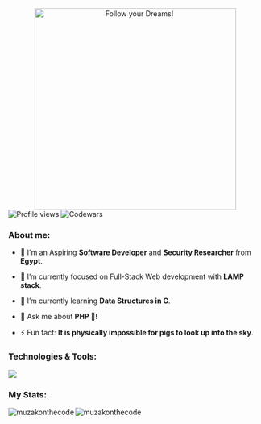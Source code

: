 <div style="text-align: center;"> 
  <img width="400" src="https://readme-typing-svg.herokuapp.com?font=JetBrains+Mono&weight=600&size=30&duration=2500&color=22F738&width=535&lines=Hi,+I'm+Muhammad;I+love+Software.;WBU?;let's+Connect!"  alt="Follow your Dreams!"/>
</div>

<div algin="left">
<img src="https://komarev.com/ghpvc/?username=muzakonthecode&color=green" alt="Profile views" />
<img src="https://www.codewars.com/users/muzakonthecode/badges/micro" alt="Codewars"/>
</div>
  
<div>
  <h3 align="left">About me:</h3>

  - 👨 I'm an Aspiring **Software Developer** and **Security Researcher** from **Egypt**.

  - 🔭 I’m currently focused on Full-Stack Web development with **LAMP stack**.

  - 🌱 I’m currently learning **Data Structures in C**.

  - 💬 Ask me about **PHP 🐘!**

  - ⚡ Fun fact: **It is physically impossible for pigs to look up into the sky**.
</div>

<div>
  <h3 align="left">Technologies & Tools:</h3>
  <div align="left">
    <img src="https://skillicons.dev/icons?i=html,css,tailwind,js,vue,c,python,php,laravel,mysql,vscode,git,linux" />
  </div>
</div>

<div align="center">
  <h3 align="left">My Stats:</h3>
  <img align="left" src="https://github-readme-stats.vercel.app/api?username=muzakonthecode&theme=gotham&show_icons=true&locale=en&hide_border=true" alt="muzakonthecode" />
  <img align="left" src="https://github-readme-streak-stats.herokuapp.com/?user=muzakonthecode&theme=gotham&hide_border=true" alt="muzakonthecode" />
</div>
